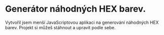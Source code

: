# Generátor náhodných HEX barev.
Vytvořil jsem menší JavaScriptovou aplikaci na generování náhodných HEX barev.
Projekt si můžeš stáhnout a upravit podle sebe.
